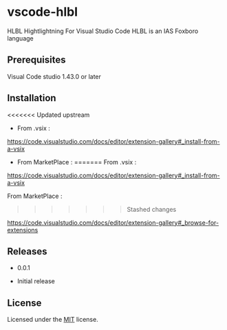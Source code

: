 # vscode-hlbl

HLBL Hightlightning For Visual Studio Code
HLBL is an IAS Foxboro language

## Prerequisites

Visual Code studio 1.43.0 or later

## Installation

<<<<<<< Updated upstream
* From .vsix : 

https://code.visualstudio.com/docs/editor/extension-gallery#_install-from-a-vsix

* From MarketPlace :
=======
From .vsix : 

https://code.visualstudio.com/docs/editor/extension-gallery#_install-from-a-vsix

From MarketPlace :
>>>>>>> Stashed changes

https://code.visualstudio.com/docs/editor/extension-gallery#_browse-for-extensions


## Releases

* 0.0.1

 * Initial release 

 ## License

 Licensed under the [MIT](LICENSE.txt) license.

